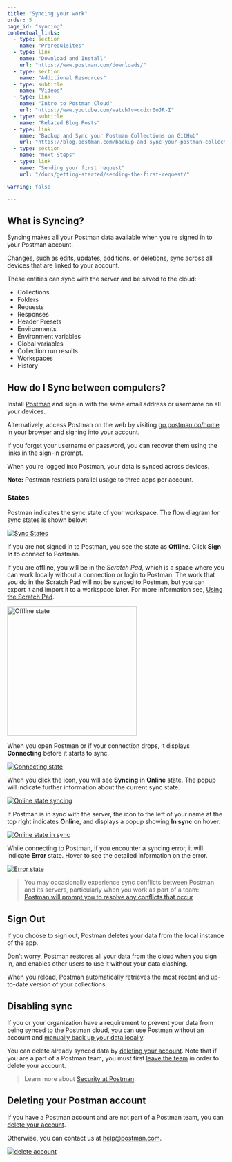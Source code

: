 ```yaml
---
title: "Syncing your work"
order: 5
page_id: "syncing"
contextual_links:
  - type: section
    name: "Prerequisites"
  - type: link
    name: "Download and Install"
    url: "https://www.postman.com/downloads/"
  - type: section
    name: "Additional Resources"
  - type: subtitle
    name: "Videos"
  - type: link
    name: "Intro to Postman Cloud"
    url: "https://www.youtube.com/watch?v=ccdxr0oJR-I"
  - type: subtitle
    name: "Related Blog Posts"
  - type: link
    name: "Backup and Sync your Postman Collections on GitHub"
    url: "https://blog.postman.com/backup-and-sync-your-postman-collections-on-github/"
  - type: section
    name: "Next Steps"
  - type: link
    name: "Sending your first request"
    url: "/docs/getting-started/sending-the-first-request/"

warning: false

---
```


## What is Syncing?

Syncing makes all your Postman data available when you're signed in to your Postman account.

Changes, such as edits, updates, additions, or deletions, sync across all devices that are linked to your account.

These entities can sync with the server and be saved to the cloud:

* Collections
* Folders
* Requests
* Responses
* Header Presets
* Environments
* Environment variables
* Global variables
* Collection run results
* Workspaces
* History

## How do I Sync between computers?

Install [Postman](https://www.postman.com/downloads/) and sign in with the same email address or username on all your devices.

Alternatively, access Postman on the web by visiting [go.postman.co/home](https://go.postman.co/home) in your browser and signing into your account.

If you forget your username or password, you can recover them using the links in the sign-in prompt.

When you're logged into Postman, your data is synced across devices.

**Note:** Postman restricts parallel usage to three apps per account.

### States

Postman indicates the sync state of your workspace. The flow diagram for sync states is shown below:

[![Sync States](https://assets.postman.com/postman-docs/sync-states-flow.jpg)](https://assets.postman.com/postman-docs/sync-states-flow.jpg)

If you are not signed in to Postman, you see the state as **Offline**. Click **Sign In** to connect to Postman.

If you are offline, you will be in the _Scratch Pad_, which is a space where you can work locally without a connection or login to Postman. The work that you do in the Scratch Pad will not be synced to Postman, but you can export it and import it to a workspace later. For more information see, [Using the Scratch Pad](/docs/getting-started/using-scratch-pad/).

<img alt="Offline state" src="https://assets.postman.com/postman-docs/scratch-pad-logged-out.jpg" width="300px" />

When you open Postman or if your connection drops, it displays **Connecting** before it starts to sync.

[![Connecting state](https://assets.postman.com/postman-docs/connecting-state.jpg)](https://assets.postman.com/postman-docs/connecting-state.jpg)

When you click the icon, you will see **Syncing** in **Online** state. The popup will indicate further information about the current sync state.

[![Online state syncing](https://assets.postman.com/postman-docs/online-state-syncing.jpg)](https://assets.postman.com/postman-docs/online-state-syncing.jpg)

If Postman is in sync with the server, the icon to the left of your name at the top right indicates **Online**, and displays a popup showing **In sync** on hover.

[![Online state in sync](https://assets.postman.com/postman-docs/online-state-in-sync.jpg)](https://assets.postman.com/postman-docs/online-state-in-sync.jpg)

While connecting to Postman, if you encounter a syncing error, it will indicate **Error** state. Hover to see the detailed information on the error.

[![Error state](https://assets.postman.com/postman-docs/error-state-v2.jpg)](https://assets.postman.com/postman-docs/error-state-v2.jpg)

> You may occasionally experience sync conflicts between Postman and its servers, particularly when you work as part of a team: [Postman will prompt you to resolve any conflicts that occur](/docs/collaborating-in-postman/using-workspaces/conflicts/)

## Sign Out

If you choose to sign out, Postman deletes your data from the local instance of the app.

Don’t worry, Postman restores all your data from the cloud when you sign in, and enables other users to use it without your data clashing.

When you reload, Postman automatically retrieves the most recent and up-to-date version of your collections.

## Disabling sync

If you or your organization have a requirement to prevent your data from being synced to the Postman cloud, you can use Postman without an account and [manually back up your data locally](/docs/getting-started/importing-and-exporting-data/#exporting-postman-data).

You can delete already synced data by [deleting your account](#deleting-your-postman-account). Note that if you are a part of a Postman team, you must first [leave the team](https://go.postman.co/settings/me/team) in order to delete your account.

> Learn more about [Security at Postman](https://www.postman.com/security/).

## Deleting your Postman account

If you have a Postman account and are not part of a Postman team, you can [delete your account](https://go.postman.co/settings/me).

Otherwise, you can contact us at [help@postman.com](mailto:help@postman.com).

[![delete account](https://assets.postman.com/postman-docs/WS-syncing-deleteAccount.png)](https://assets.postman.com/postman-docs/WS-syncing-deleteAccount.png)
